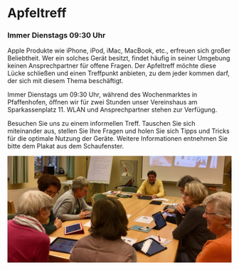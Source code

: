 # Apfeltreff
### Immer Dienstags 09:30 Uhr  

Apple Produkte wie iPhone, iPod, iMac, MacBook, etc., erfreuen sich großer Beliebtheit. Wer ein solches Gerät besitzt, findet häufig in seiner Umgebung keinen Ansprechpartner für offene Fragen. Der Apfeltreff möchte diese Lücke schließen und einen Treffpunkt anbieten, zu dem jeder kommen darf, der sich mit diesem Thema beschäftigt.

Immer Dienstags um 09:30 Uhr, während des Wochenmarktes in Pfaffenhofen, öffnen wir für zwei Stunden unser Vereinshaus am Sparkassenplatz 11. WLAN und Ansprechpartner stehen zur Verfügung.

Besuchen Sie uns zu einem informellen Treff. Tauschen Sie sich miteinander aus, stellen Sie Ihre Fragen und holen Sie sich Tipps und Tricks für die optimale Nutzung der Geräte. Weitere Informationen entnehmen Sie bitte dem Plakat aus dem Schaufenster.

![iPad-Kurs in Rohrbach](./ipad-rohrbach.jpg)
